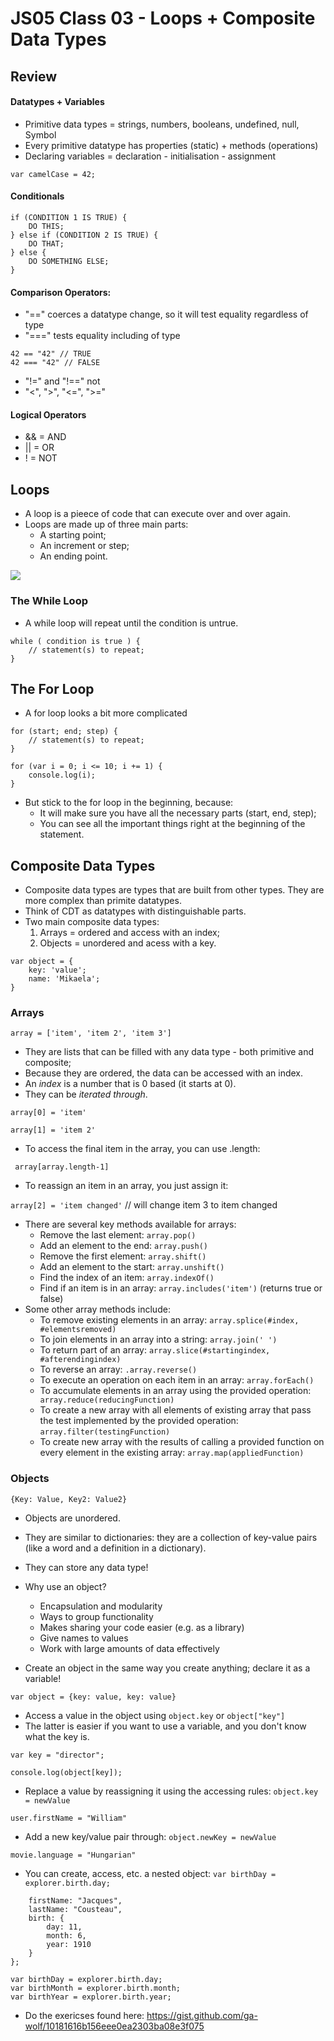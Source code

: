 # JS05 Class 03 - Loops + Composite Data Types

## Review

#### Datatypes + Variables
* Primitive data types = strings, numbers, booleans, undefined, null, Symbol
* Every primitive datatype has properties (static) + methods (operations)
* Declaring variables = declaration - initialisation - assignment

``` var camelCase = 42; ```
#### Conditionals 

``` 
if (CONDITION 1 IS TRUE) {
    DO THIS;
} else if (CONDITION 2 IS TRUE) {
    DO THAT;
} else {
    DO SOMETHING ELSE;
}
```

#### Comparison Operators:
* "==" coerces a datatype change, so it will test equality regardless of type
* "===" tests equality including of type

```
42 == "42" // TRUE
42 === "42" // FALSE
```

* "!=" and "!==" not
* "<", ">", "<=", ">="

#### Logical Operators
* && = AND
* || = OR
* ! = NOT

## Loops

* A loop is a pieece of code that can execute over and over again.
* Loops are made up of three main parts:
    * A starting point;
    * An increment or step;
    * An ending point.

![](img/loops.png)


### The While Loop

* A while loop will repeat until the condition is untrue.
```
while ( condition is true ) {
    // statement(s) to repeat;
}
```

## The For Loop

* A for loop looks a bit more complicated
```
for (start; end; step) {
    // statement(s) to repeat;
}
```


``` 
for (var i = 0; i <= 10; i += 1) {
    console.log(i);
}
```

* But stick to the for loop in the beginning, because:
    * It will make sure you have all the necessary parts (start, end, step);
    * You can see all the important things right at the beginning of the statement.


## Composite Data Types
* Composite data types are types that are built from other types. They are more complex than primite datatypes.
* Think of CDT as datatypes with distinguishable parts.
* Two main composite data types:
    1. Arrays = ordered and access with an index;
    2. Objects = unordered and acess with a key.

``` 
var object = {
    key: 'value';
    name: 'Mikaela';
}
```

### Arrays

``` array = ['item', 'item 2', 'item 3'] ```

* They are lists that can be filled with any data type - both primitive and composite;
* Because they are ordered, the data can be accessed with an index.
* An _index_ is a number that is 0 based (it starts at 0).
* They can be _iterated through_.

```array[0] = 'item'```

```array[1] = 'item 2'```

* To access the final item in the array, you can use .length:

``` array[array.length-1]```

* To reassign an item in an array, you just assign it:

```array[2] = 'item changed'``` // will change item 3 to item changed

* There are several key methods available for arrays:
    * Remove the last element: ```array.pop()```
    * Add an element to the end: ```array.push()```
    * Remove the first element: ```array.shift()```
    * Add an element to the start: ```array.unshift()```
    * Find the index of an item: ```array.indexOf()```
    * Find if an item is in an array: ```array.includes('item')``` (returns true or false)
* Some other array methods include:
    * To remove existing elements in an array: ```array.splice(#index, #elementsremoved)```
    * To join elements in an array into a string: ```array.join(' ')```
    * To return part of an array: ```array.slice(#startingindex, #afterendingindex)```
    * To reverse an array: ```.array.reverse()```
    * To execute an operation on each item in an array: ```array.forEach()```
    * To accumulate elements in an array using the provided operation: ``` array.reduce(reducingFunction)```
    * To create a new array with all elements of existing array that pass the test implemented by the provided operation: ```array.filter(testingFunction)```
    * To create new array with the results of calling a provided function on every element in the existing array: ```array.map(appliedFunction)```
    
### Objects

```{Key: Value, Key2: Value2}```

* Objects are unordered.
* They are similar to dictionaries: they are a collection of key-value pairs (like a word and a definition in a dictionary).
* They can store any data type!
* Why use an object?
    * Encapsulation and modularity
    * Ways to group functionality
    * Makes sharing your code easier (e.g. as a library)
    * Give names to values
    * Work with large amounts of data effectively

* Create an object in the same way you create anything; declare it as a variable!

``` var object = {key: value, key: value} ```

* Access a value in the object using ```object.key``` or ```object["key"]```
* The latter is easier if you want to use a variable, and you don't know what the key is.

```var key = "director";```

```console.log(object[key]);```

* Replace a value by reassigning it using the accessing rules: 
```object.key = newValue ```

```user.firstName = "William"```

* Add a new key/value pair through:
```object.newKey = newValue```

```movie.language = "Hungarian"```

* You can create, access, etc. a nested object:  ```var birthDay = explorer.birth.day;```
```var explorer = {
    firstName: "Jacques",
    lastName: "Cousteau",
    birth: {
        day: 11,
        month: 6,
        year: 1910
    }
};

var birthDay = explorer.birth.day;
var birthMonth = explorer.birth.month;
var birthYear = explorer.birth.year;
```

* Do the exericses found here: https://gist.github.com/ga-wolf/10181616b156eee0ea2303ba08e3f075